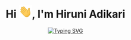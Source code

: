 <div align="center">
<h1 align="center">Hi <img width="35" src="https://github.com/gmnchamikara/readme/blob/main/wave.gif">, I'm Hiruni Adikari</h1>

[![Typing SVG](https://readme-typing-svg.demolab.com?font=PT+Serif&pause=1000&background=9E23FF00&center=true&vCenter=true&random=false&width=435&lines=Hi+%2C+I'm+Hiruni+Adikari;Undergraduate+%40+SLIIT;Passionate+Software+Engineer)](https://git.io/typing-svg)

<!-- https://readme-typing-svg.demolab.com/demo/ -->
<!--
**hiruniadikari/hiruniadikari** is a ✨ _special_ ✨ repository because its `README.md` (this file) appears on your GitHub profile.

Here are some ideas to get you started:

- 🔭 I’m currently working on ...
- 🌱 I’m currently learning ...
- 👯 I’m looking to collaborate on ...
- 🤔 I’m looking for help with ...
- 💬 Ask me about ...
- 📫 How to reach me: ...
- 😄 Pronouns: ...
- ⚡ Fun fact: ...
-->
